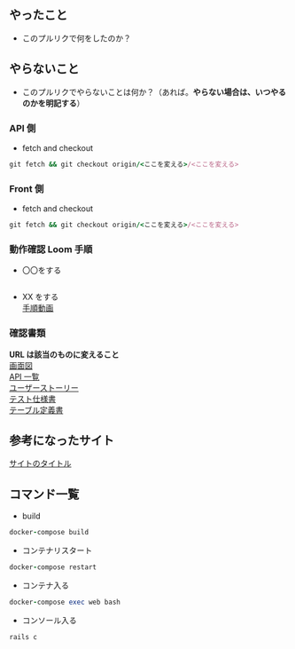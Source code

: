 ## やったこと

- このプルリクで何をしたのか？

## やらないこと

- このプルリクでやらないことは何か？（あれば。**やらない場合は、いつやるのかを明記する**）

### API 側

- fetch and checkout

```ruby
git fetch && git checkout origin/<ここを変える>/<ここを変える>
```

### Front 側

- fetch and checkout

```ruby
git fetch && git checkout origin/<ここを変える>/<ここを変える>

```

### 動作確認 Loom 手順

- 〇〇をする

```ruby

```

- XX をする  
  [手順動画](urlが入る)

### 確認書類

**URL は該当のものに変えること**  
[画面図](https://xd.adobe.com/view/fbf6c289-81b2-4a4c-80fe-12a68930cc3b-aea5/grid/)  
[API 一覧](https://docs.google.com/spreadsheets/d/1sJ_ZjXjCdBJkpl0gbS_HX3wDeZhihUoqddtIrHCPFnY/edit#gid=0)  
[ユーザーストーリー](https://docs.google.com/spreadsheets/d/1lORIuXfr7PV5dslAHE4NnRGgNqk0hJ5krfN-tV2YKq8/edit#gid=0)  
[テスト仕様書](https://docs.google.com/spreadsheets/d/12xMuHo1K8Fd7FIB7rqeioxdWmrWw7aYK4QZ_Clsfk5Q/edit#gid=1789577746)  
[テーブル定義書](https://docs.google.com/spreadsheets/d/15AbCnOzcFlnN8CO-sXxKM6bMS7VtExbew-FpYHav91Q/edit#gid=1771130073)

## 参考になったサイト

[サイトのタイトル](https://qiita.com/)

## コマンド一覧

- build

```ruby
docker-compose build
```

- コンテナリスタート

```ruby
docker-compose restart
```

- コンテナ入る

```ruby
docker-compose exec web bash
```

- コンソール入る

```ruby
rails c
```